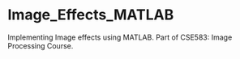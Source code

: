 # Image_Effects_MATLAB
Implementing Image effects using MATLAB. Part of CSE583: Image Processing Course.
